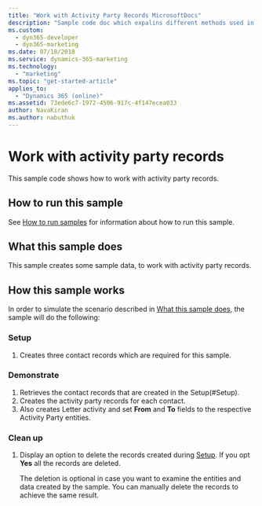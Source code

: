 ```yaml
---
title: "Work with Activity Party Records MicrosoftDocs"
description: "Sample code doc which expalins different methods used in this sample."
ms.custom:
  - dyn365-developer
  - dyn365-marketing
ms.date: 07/18/2018
ms.service: dynamics-365-marketing
ms.technology: 
  - "marketing"
ms.topic: "get-started-article"
applies_to: 
  - "Dynamics 365 (online)"
ms.assetid: 73ede6c7-1972-4506-917c-4f147ecea033
author: NavaKiran 
ms.author: nabuthuk
---
```

# Work with activity party records

This sample code shows how to work with activity party records. 

## How to run this sample

See [How to run samples](../../../How-to-run-samples.md) for information about how to run this sample.

## What this sample does
This sample creates some sample data, to work with activity party records. 

## How this sample works

In order to simulate the scenario described in [What this sample does](#what-this-sample-does), the sample will do the following:

### Setup
1. Creates three contact records which are required for this sample.


### Demonstrate
1. Retrieves the contact records that are created in the Setup(#Setup). 
2. Creates the activity party records for each contact.
3. Also creates Letter activity and set **From** and **To** fields to the respective Activity Party entities.

### Clean up

1. Display an option to delete the records created during [Setup](#setup). If you opt **Yes** all the records are deleted.

    The deletion is optional in case you want to examine the entities and data created by the sample. You can manually delete the records to achieve the same result.
